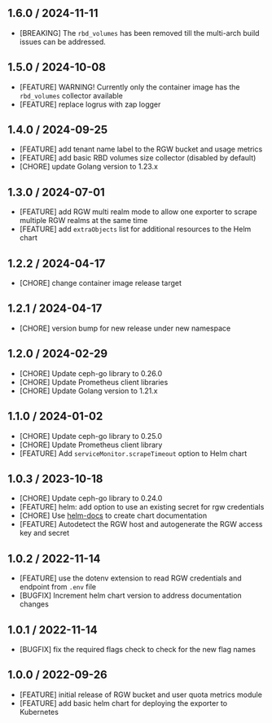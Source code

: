 ## 1.6.0 / 2024-11-11

* [BREAKING] The `rbd_volumes` has been removed till the multi-arch build issues can be addressed.

## 1.5.0 / 2024-10-08

* [FEATURE] WARNING! Currently only the container image has the `rbd_volumes` collector available
* [FEATURE] replace logrus with zap logger

## 1.4.0 / 2024-09-25

* [FEATURE] add tenant name label to the RGW bucket and usage metrics
* [FEATURE] add basic RBD volumes size collector (disabled by default)
* [CHORE] update Golang version to 1.23.x

## 1.3.0 / 2024-07-01

* [FEATURE] add RGW multi realm mode to allow one exporter to scrape multiple RGW realms at the same time
* [FEATURE] add `extraObjects` list for additional resources to the Helm chart

## 1.2.2 / 2024-04-17

* [CHORE] change container image release target

## 1.2.1 / 2024-04-17

* [CHORE] version bump for new release under new namespace

## 1.2.0 / 2024-02-29

* [CHORE] Update ceph-go library to 0.26.0
* [CHORE] Update Prometheus client libraries
* [CHORE] Update Golang version to 1.21.x

## 1.1.0 / 2024-01-02

* [CHORE] Update ceph-go library to 0.25.0
* [CHORE] Update Prometheus client library
* [FEATURE] Add `serviceMonitor.scrapeTimeout` option to Helm chart

## 1.0.3 / 2023-10-18

* [CHORE] Update ceph-go library to 0.24.0
* [FEATURE] helm: add option to use an existing secret for rgw credentials
* [CHORE] Use [helm-docs](https://github.com/norwoodj/helm-docs) to create chart documentation
* [FEATURE] Autodetect the RGW host and autogenerate the RGW access key and secret

## 1.0.2 / 2022-11-14

* [FEATURE] use the dotenv extension to read RGW credentials and endpoint from `.env` file
* [BUGFIX] Increment helm chart version to address documentation changes

## 1.0.1 / 2022-11-14

* [BUGFIX] fix the required flags check to check for the new flag names

## 1.0.0 / 2022-09-26

* [FEATURE] initial release of RGW bucket and user quota metrics module
* [FEATURE] add basic helm chart for deploying the exporter to Kubernetes
